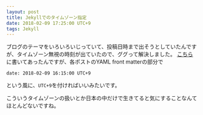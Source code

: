 ```yaml
---
layout: post
title: Jekyllでのタイムゾーン指定
date: 2018-02-09 17:25:00 UTC+9
tags: Jekyll
---
```

ブログのテーマをいろいろいじっていて、投稿日時まで出そうとしていたんですが、タイムゾーン無視の時刻が出ていたので、ググって解決しました。
[こちら](http://fukuyama.co/jekyll-date)に書いてあったんですが、各ポストのYAML front matterの部分で

```
date: 2018-02-09 16:15:00 UTC+9
```

という風に、`UTC+9`を付ければいいみたいです。

こういうタイムゾーンの扱いとか日本の中だけで生きてると気にすることなんてほとんどないですね。
